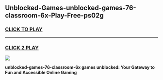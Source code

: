 
## Unblocked-Games-unblocked-games-76-classroom-6x-Play-Free-ps02g
<h3>
<a href="https://premium76.site?title=unblocked-games-76-classroom-6x&ref=17A">CLICK TO PLAY</a></h3>
<hr>

<h3>
<a href="https://premium76.site?title=unblocked-games-76-classroom-6x&ref=17A">CLICK 2 PLAY</a>
  
</h3>

<a href="https://premium76.site?title=unblocked-games-76-classroom-6x&ref=17A"><img src="https://clearcache.store/games.png"></a>


**unblocked-games-76-classroom-6x games unblocked: Your Gateway to Fun and Accessible Online Gaming**
